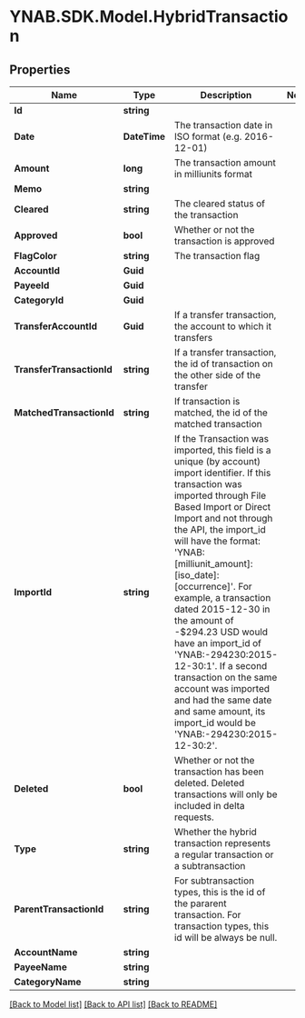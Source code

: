 # YNAB.SDK.Model.HybridTransaction
## Properties

Name | Type | Description | Notes
------------ | ------------- | ------------- | -------------
**Id** | **string** |  | 
**Date** | **DateTime** | The transaction date in ISO format (e.g. 2016-12-01) | 
**Amount** | **long** | The transaction amount in milliunits format | 
**Memo** | **string** |  | 
**Cleared** | **string** | The cleared status of the transaction | 
**Approved** | **bool** | Whether or not the transaction is approved | 
**FlagColor** | **string** | The transaction flag | 
**AccountId** | **Guid** |  | 
**PayeeId** | **Guid** |  | 
**CategoryId** | **Guid** |  | 
**TransferAccountId** | **Guid** | If a transfer transaction, the account to which it transfers | 
**TransferTransactionId** | **string** | If a transfer transaction, the id of transaction on the other side of the transfer | 
**MatchedTransactionId** | **string** | If transaction is matched, the id of the matched transaction | 
**ImportId** | **string** | If the Transaction was imported, this field is a unique (by account) import identifier.  If this transaction was imported through File Based Import or Direct Import and not through the API, the import_id will have the format: &#39;YNAB:[milliunit_amount]:[iso_date]:[occurrence]&#39;.  For example, a transaction dated 2015-12-30 in the amount of -$294.23 USD would have an import_id of &#39;YNAB:-294230:2015-12-30:1&#39;.  If a second transaction on the same account was imported and had the same date and same amount, its import_id would be &#39;YNAB:-294230:2015-12-30:2&#39;. | 
**Deleted** | **bool** | Whether or not the transaction has been deleted.  Deleted transactions will only be included in delta requests. | 
**Type** | **string** | Whether the hybrid transaction represents a regular transaction or a subtransaction | 
**ParentTransactionId** | **string** | For subtransaction types, this is the id of the pararent transaction.  For transaction types, this id will be always be null. | 
**AccountName** | **string** |  | 
**PayeeName** | **string** |  | 
**CategoryName** | **string** |  | 

[[Back to Model list]](../README.md#documentation-for-models) [[Back to API list]](../README.md#documentation-for-api-endpoints) [[Back to README]](../README.md)

